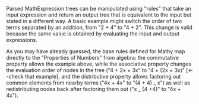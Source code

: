 
Parsed MathExpression trees can be manipulated using "rules" that take an input expression and return an output tree that is equivalent to the input but stated in a different way. A basic example might switch the order of two terms separated by an addition, from "2 + 4" to "4 + 2". This change is valid because the same value is obtained by evaluating the input and output expressions.

As you may have already guessed, the base rules defined for Mathy map directly to the "Properties of Numbers" from algebra: the commutative property allows the example above, while the associative property changes the evaluation order of nodes in the tree ("4 + 2x + 3x" to "4 + (2x + 3x)" [<--check that example], and the distributive property allows factoring out common elements from nearby terms ("4x + 4x" to "(4 + 4) _ x") as well as redistributing nodes back after factoring them out ("x _ (4 +4)" to "4x + 4x").
